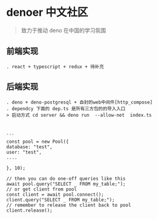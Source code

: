 # denoer 中文社区

> 致力于推动 deno 在中国的学习氛围

## 前端实现

    . react + typescript + redux + 待补充

## 后端实现

    . deno + deno-postgresql + 自封的web中间件[http_compose]
    . dependcy 下面的 dep.ts 是所有三方包的的导入入口
    > 启动方式 cd server && deno run  --allow-net  index.ts



    ```
    const pool = new Pool({
    database: "test",
    user: "test",
    ....

    }, 10);

    // then you can do one-off queries like this
    await pool.query("SELECT _ FROM my_table;");
    // or get client from pool
    const client = await pool.connect();
    client.query("SELECT _ FROM my_table;");
    // remember to release the client back to pool
    client.release();
```
